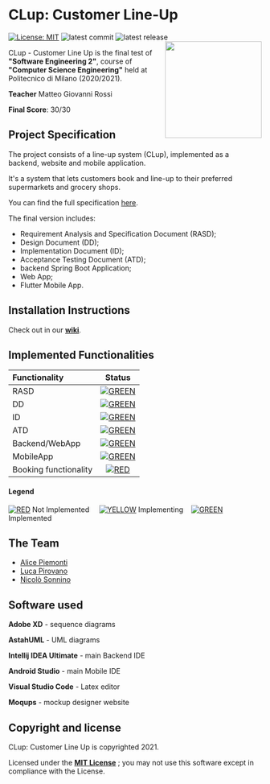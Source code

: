 # CLup: Customer Line-Up
[![License: MIT][license-image]][license]
![latest commit](https://img.shields.io/github/last-commit/PiroX4256/SE2-Piemonti-Pirovano-Sonnino?color=red)
![latest release](https://img.shields.io/github/v/release/PiroX4256/SE2-Piemonti-Pirovano-Sonnino?color=green)
<img src="https://github.com/S0NN1/SE2-Piemonti-Pirovano-Sonnino/blob/main/RASD/assets/queue.svg" width=192 height=192 align="right"/>

CLup - Customer Line Up is the final test of **"Software Engineering 2"**, course of **"Computer Science Engineering"** held at Politecnico di Milano (2020/2021).

**Teacher** Matteo Giovanni Rossi

**Final Score**: 30/30

## Project Specification
The project consists of a line-up system (CLup), implemented as a backend, website and mobile application.

It's a system that lets customers book and line-up to their preferred supermarkets and grocery shops.

You can find the full specification [here](https://github.com/S0NN1/SE2-Piemonti-Pirovano-Sonnino/blob/main/specs).

The final version includes:
* Requirement Analysis and Specification Document (RASD);
* Design Document (DD);
* Implementation Document (ID);
* Acceptance Testing Document (ATD);
* backend Spring Boot Application;
* Web App;
* Flutter Mobile App.

## Installation Instructions 
Check out in our [**wiki**](https://github.com/S0NN1/SE2-Piemonti-Pirovano-Sonnino/wiki).

## Implemented Functionalities
| Functionality | Status |
|:-----------------------|:------------------------------------:|
| RASD | [![GREEN](https://via.placeholder.com/20/64dd17?text=+)](https://github.com/S0NN1/SE2-Piemonti-Pirovano-Sonnino/tree/main/RASD) |
| DD | [![GREEN](https://via.placeholder.com/20/64dd17?text=+)](https://github.com/S0NN1/SE2-Piemonti-Pirovano-Sonnino/tree/main/DD) |
| ID |[![GREEN](https://via.placeholder.com/20/64dd17?text=+)](https://github.com/S0NN1/SE2-Piemonti-Pirovano-Sonnino/tree/main/IT) |
| ATD | [![GREEN](https://via.placeholder.com/20/64dd17?text=+)](https://github.com/S0NN1/SE2-Piemonti-Pirovano-Sonnino/tree/main/AT) |
| Backend/WebApp | [![GREEN](https://via.placeholder.com/20/64dd17?text=+)](https://github.com/S0NN1/SE2-Piemonti-Pirovano-Sonnino/tree/main/IT/Implementation/Backend) 
| MobileApp | [![GREEN](https://via.placeholder.com/20/64dd17?text=+)](https://github.com/S0NN1/SE2-Piemonti-Pirovano-Sonnino/tree/main/IT/Implementation/MobileApp/c_lup) |
| Booking functionality | [![RED](https://via.placeholder.com/20/d50000?text=+)]() |

#### Legend
[![RED](https://via.placeholder.com/20/d50000?text=+)]() Not Implemented &nbsp;&nbsp;&nbsp;&nbsp;[![YELLOW](https://via.placeholder.com/20/fbc02d?text=+)]() Implementing&nbsp;&nbsp;&nbsp;&nbsp;[![GREEN](https://via.placeholder.com/20/64dd17?text=+)]() Implemented


## The Team
* [Alice Piemonti](https://github.com/AlicePiemonti)
* [Luca Pirovano](https://github.com/PiroX4256)
* [Nicolò Sonnino](https://github.com/S0NN1)

## Software used
**Adobe XD** - sequence diagrams

  **AstahUML** - UML diagrams

**Intellij IDEA Ultimate** - main Backend IDE 

**Android Studio** - main Mobile IDE 

**Visual Studio Code** - Latex editor

**Moqups** - mockup designer website

## Copyright and license
CLup: Customer Line Up is copyrighted 2021.

Licensed under the **[MIT License](https://github.com/S0NN1/SE2-Piemonti-Pirovano-Sonnino/blob/main/LICENSE)** ;
you may not use this software except in compliance with the License.







[license]: https://github.com/S0NN1/ing-sw-2020-piemonti-pirovano-sonnino/blob/master/LICENSE
[license-image]: https://img.shields.io/badge/License-MIT-blue.svg
